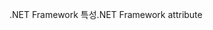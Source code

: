 <span data-ttu-id="c4ef1-101">.NET Framework 특성</span><span class="sxs-lookup"><span data-stu-id="c4ef1-101">.NET Framework attribute</span></span>